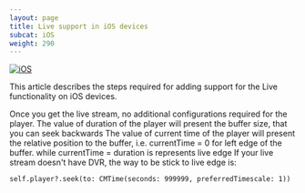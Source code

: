 ```yaml
---
layout: page
title: Live support in iOS devices
subcat: iOS
weight: 290
---
```


[![iOS](https://img.shields.io/badge/iOS-Supported-green.svg)](https://github.com/kaltura/player-sdk-native-ios) 

This article describes the steps required for adding support for the Live functionality on iOS devices.

Once you get the live stream, no additional configurations required for the player.
The value of duration of the player will present the buffer size, that you can seek backwards
The value of current time of the player will present the relative position to the buffer, i.e. currentTime = 0 for left edge of the buffer. while currentTime = duration is represents live edge
If your live stream doesn't have DVR, the way to be stick to live edge is:
```
self.player?.seek(to: CMTime(seconds: 999999, preferredTimescale: 1))
```

